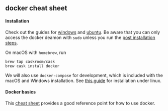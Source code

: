 ## docker cheat sheet

#### Installation
Check out the guides for [windows](https://docs.docker.com/docker-for-windows/install/)
and [ubuntu](https://docs.docker.com/install/linux/docker-ce/ubuntu/).
Be aware that you can only access the docker deamon with `sudo` unless you run the
[post installation steps](https://docs.docker.com/install/linux/linux-postinstall/).

On macOS with `homebrew`, run
```
brew tap caskroom/cask
brew cask install docker
```

We will also use `docker-compose` for development,
which is included with the macOS and Windows installation.
See [this guide](https://docs.docker.com/compose/install/) for 
installation under linux.

#### Docker basics
This [cheat sheet](https://github.com/wsargent/docker-cheat-sheet)
provides a good reference point for how to use docker.